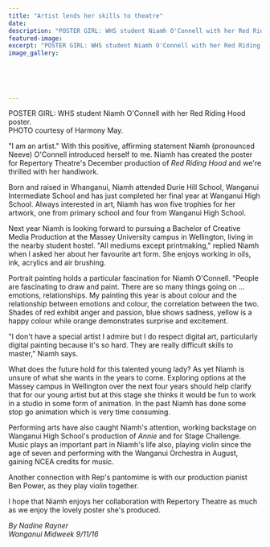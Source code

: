 ```yaml
---
title: "Artist lends her skills to theatre"
date: 
description: "POSTER GIRL: WHS student Niamh O'Connell with her Red Riding Hood poster, Wanganui Midweek article on 9/11/16..."
featured-image: 
excerpt: "POSTER GIRL: WHS student Niamh O'Connell with her Red Riding Hood poster."
image_gallery:
	
	
	
	
	
---
```


<p><span>POSTER GIRL: WHS student Niamh O'Connell with her Red Riding Hood poster.<br />PHOTO courtesy of Harmony May.&nbsp;</span></p>
<p>"I am an artist." With this positive, affirming statement Niamh (pronounced Neeve) O'Connell introduced herself to me. Niamh has created the poster for Repertory Theatre's December production of&nbsp;<em>Red Riding Hood</em>&nbsp;and we're thrilled with her handiwork.</p>
<p>Born and raised in Whanganui, Niamh attended Durie Hill School, Wanganui Intermediate School and has just completed her final year at Wanganui High School. Always interested in art, Niamh has won five trophies for her artwork, one from primary school and four from Wanganui High School.</p>
<p>Next year Niamh is looking forward to pursuing a Bachelor of Creative Media Production at the Massey University campus in Wellington, living in the nearby student hostel. "All mediums except printmaking," replied Niamh when I asked her about her favourite art form. She enjoys working in oils, ink, acrylics and air brushing.</p>
<p>Portrait painting holds a particular fascination for Niamh O'Connell. "People are fascinating to draw and paint. There are so many things going on ... emotions, relationships. My painting this year is about colour and the relationship between emotions and colour, the correlation between the two. Shades of red exhibit anger and passion, blue shows sadness, yellow is a happy colour while orange demonstrates surprise and excitement.</p>
<p>"I don't have a special artist I admire but I do respect digital art, particularly digital painting because it's so hard. They are really difficult skills to master," Niamh says.</p>
<p>What does the future hold for this talented young lady? As yet Niamh is unsure of what she wants in the years to come. Exploring options at the Massey campus in Wellington over the next four years should help clarify that for our young artist but at this stage she thinks it would be fun to work in a studio in some form of animation. In the past Niamh has done some stop go animation which is very time consuming.</p>
<p>Performing arts have also caught Niamh's attention, working backstage on Wanganui High School's production of&nbsp;<em>Annie</em>&nbsp;and for Stage Challenge. Music plays an important part in Niamh's life also, playing violin since the age of seven and performing with the Wanganui Orchestra in August, gaining NCEA credits for music.</p>
<p>Another connection with Rep's pantomime is with our production pianist Ben Power, as they play violin together.</p>
<p>I hope that Niamh enjoys her collaboration with Repertory Theatre as much as we enjoy the lovely poster she's produced.</p>
<p><em>By Nadine Rayner</em><br /><em>Wanganui Midweek 9/11/16</em></p>

